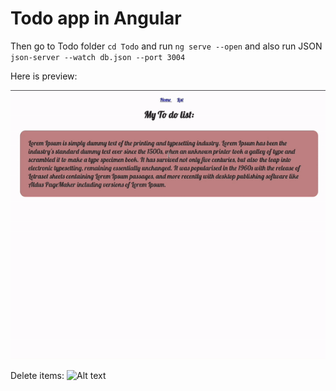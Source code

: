# Todo app in Angular


Then go to Todo folder `cd Todo` and run `ng serve --open` and also run JSON `json-server --watch db.json --port 3004`

Here is preview: 

![ Alt text](Todo.gif)

Delete items: 
![ Alt text](Todo2.gif)